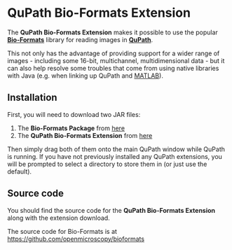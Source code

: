 QuPath Bio-Formats Extension
============================

The **QuPath Bio-Formats Extension** makes it possible to use the popular [**Bio-Formats**](http://www.openmicroscopy.org/site/products/bio-formats) library for reading images in [**QuPath**](http://qupath.github.io).

This not only has the advantage of providing support for a wider range of images - including some 16-bit, multichannel, multidimensional data - but it can also help resolve some troubles that come from using native libraries with Java (e.g. when linking up QuPath and [MATLAB](https://github.com/qupath/qupath-matlab-extension)).


## Installation

First, you will need to download two JAR files:

1. The **Bio-Formats Package** from [here](http://www.openmicroscopy.org/site/products/bio-formats/downloads)
2. The **QuPath Bio-Formats Extension** from [here](https://github.com/qupath/qupath-bioformats-extension/releases/latest)

Then simply drag both of them onto the main QuPath window while QuPath is running.  If you have not previously installed any QuPath extensions, you will be prompted to select a directory to store them in (or just use the default).


## Source code

You should find the source code for the **QuPath Bio-Formats Extension** along with the extension download.

The source code for Bio-Formats is at https://github.com/openmicroscopy/bioformats
